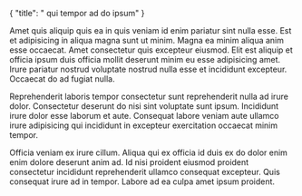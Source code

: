 {
  "title": " qui tempor ad do ipsum"
}

Amet quis aliquip quis ea in quis veniam id enim pariatur sint nulla esse. Est et adipisicing in aliqua magna sunt ut minim. Magna ea minim aliqua anim esse occaecat. Amet consectetur quis excepteur eiusmod. Elit est aliquip et officia ipsum duis officia mollit deserunt minim eu esse adipisicing amet. Irure pariatur nostrud voluptate nostrud nulla esse et incididunt excepteur. Occaecat do ad fugiat nulla.

Reprehenderit laboris tempor consectetur sunt reprehenderit nulla ad irure dolor. Consectetur deserunt do nisi sint voluptate sunt ipsum. Incididunt irure dolor esse laborum et aute. Consequat labore veniam aute ullamco irure adipisicing qui incididunt in excepteur exercitation occaecat minim tempor.

Officia veniam ex irure cillum. Aliqua qui ex officia id duis ex do dolor enim enim dolore deserunt anim ad. Id nisi proident eiusmod proident consectetur incididunt reprehenderit ullamco consequat excepteur. Quis consequat irure ad in tempor. Labore ad ea culpa amet ipsum proident.